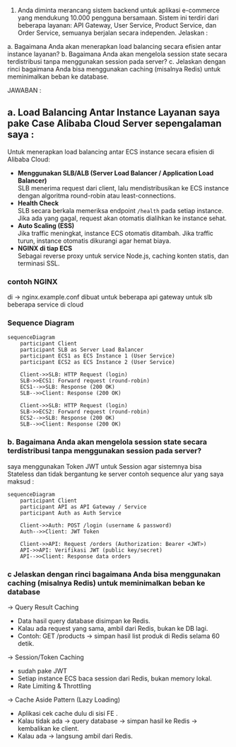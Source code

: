 1. Anda diminta merancang sistem backend untuk aplikasi e-commerce yang mendukung 10.000 pengguna bersamaan. Sistem ini terdiri dari beberapa layanan: API Gateway, User Service, Product Service, dan Order Service, semuanya berjalan secara independen. Jelaskan :

a. Bagaimana Anda akan menerapkan load balancing secara efisien antar instance layanan?
b. Bagaimana Anda akan mengelola session state secara terdistribusi tanpa menggunakan session pada server?
c. Jelaskan dengan rinci bagaimana Anda bisa menggunakan caching (misalnya Redis) untuk meminimalkan beban ke database.

JAWABAN :
## a. Load Balancing Antar Instance Layanan saya pake Case Alibaba Cloud Server sepengalaman saya :
Untuk menerapkan load balancing antar ECS instance secara efisien di Alibaba Cloud:
- **Menggunakan SLB/ALB (Server Load Balancer / Application Load Balancer)**  
  SLB menerima request dari client, lalu mendistribusikan ke ECS instance dengan algoritma round-robin atau least-connections.
- **Health Check**  
  SLB secara berkala memeriksa endpoint `/health` pada setiap instance. Jika ada yang gagal, request akan otomatis dialihkan ke instance sehat.
- **Auto Scaling (ESS)**  
  Jika traffic meningkat, instance ECS otomatis ditambah. Jika traffic turun, instance otomatis dikurangi agar hemat biaya.
- **NGINX di tiap ECS**  
  Sebagai reverse proxy untuk service Node.js, caching konten statis, dan terminasi SSL.

### contoh NGINX
di -> nginx.example.conf
dibuat untuk beberapa api gateway untuk slb beberapa service di cloud

### Sequence Diagram
```mermaid
sequenceDiagram
    participant Client
    participant SLB as Server Load Balancer
    participant ECS1 as ECS Instance 1 (User Service)
    participant ECS2 as ECS Instance 2 (User Service)

    Client->>SLB: HTTP Request (login)
    SLB->>ECS1: Forward request (round-robin)
    ECS1-->>SLB: Response (200 OK)
    SLB-->>Client: Response (200 OK)

    Client->>SLB: HTTP Request (login)
    SLB->>ECS2: Forward request (round-robin)
    ECS2-->>SLB: Response (200 OK)
    SLB-->>Client: Response (200 OK)
 ```

### b. Bagaimana Anda akan mengelola session state secara terdistribusi tanpa menggunakan session pada server?

saya menggunakan Token JWT untuk Session agar sistemnya bisa Stateless dan tidak bergantung ke server
contoh sequence alur yang saya maksud :
```
sequenceDiagram
    participant Client
    participant API as API Gateway / Service
    participant Auth as Auth Service

    Client->>Auth: POST /login (username & password)
    Auth-->>Client: JWT Token

    Client->>API: Request /orders (Authorization: Bearer <JWT>)
    API->>API: Verifikasi JWT (public key/secret)
    API-->>Client: Response data orders
```

### c  Jelaskan dengan rinci bagaimana Anda bisa menggunakan caching (misalnya Redis) untuk meminimalkan beban ke database

-> Query Result Caching
- Data hasil query database disimpan ke Redis.
- Kalau ada request yang sama, ambil dari Redis, bukan ke DB lagi.
- Contoh: GET /products → simpan hasil list produk di Redis selama 60 detik.

-> Session/Token Caching
- sudah pake JWT
- Setiap instance ECS baca session dari Redis, bukan memory lokal.
- Rate Limiting & Throttling

-> Cache Aside Pattern (Lazy Loading)
- Aplikasi cek cache dulu di sisi FE .
- Kalau tidak ada → query database → simpan hasil ke Redis → kembalikan ke client.
- Kalau ada → langsung ambil dari Redis.
